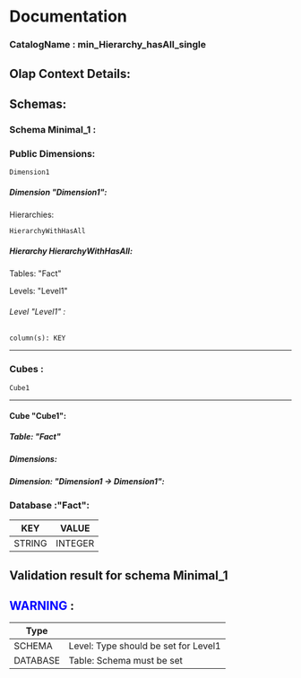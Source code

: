 # Documentation
### CatalogName : min_Hierarchy_hasAll_single
## Olap Context Details:
## Schemas:
### Schema Minimal_1 : 
### Public Dimensions:

    Dimension1

##### Dimension "Dimension1":

Hierarchies:

    HierarchyWithHasAll

##### Hierarchy HierarchyWithHasAll:

Tables: "Fact"

Levels: "Level1"

###### Level "Level1" :

    column(s): KEY

---
### Cubes :

    Cube1

---
#### Cube "Cube1":

    

##### Table: "Fact"

##### Dimensions:
##### Dimension: "Dimension1 -> Dimension1":

### Database :"Fact":

|KEY|VALUE|
|---|---|
|STRING|INTEGER|

## Validation result for schema Minimal_1
## <span style='color: blue;'>WARNING</span> : 
|Type|   |
|----|---|
|SCHEMA|Level: Type should be set for Level1|
|DATABASE|Table: Schema must be set|
